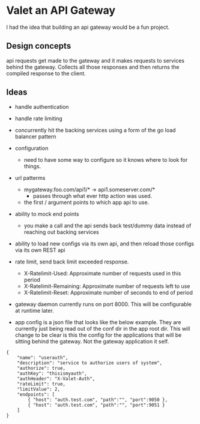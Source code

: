 # Valet an API Gateway

I had the idea that building an api gateway would be a fun project.

## Design concepts
api requests get made to the gateway and it makes requests to services behind the gateway. Collects all those responses and then returns the compiled response to the client.

## Ideas
- handle authentication
-  handle rate limiting
-  concurrently hit the backing services using a form of the go load balancer pattern
- configuration
    - need to have some way to configure so it knows where to look for things.
- url patterms
    -  mygateway.foo.com/api1/* -> api1.someserver.com/*
        -  passes through what ever http action was used.
    -  the first  / argument points to which app api to use.

- ability to mock end points
    - you make a call and the api sends back test/dummy data instead of reaching out backing services

- ability to load new configs via its own api, and then reload those configs via its own REST api

- rate limit, send back limit exceeded response.
    - X-Ratelimit-Used: Approximate number of requests used in this period
    - X-Ratelimit-Remaining: Approximate number of requests left to use
    - X-Ratelimit-Reset: Approximate number of seconds to end of period

- gateway daemon currently runs on port 8000. This will be configurable at runtime later. 

- app config is a json file that looks like the below example. They are currently just being read out of the conf dir in the app root dir. This will change
to be clear is this the config for the applications that will be sitting behind the gateway. Not the gateway application it self. 
```
{
    "name": "userauth",
    "description": "service to authorize users of system",
    "authorize": true,
    "authKey": "thisismyauth",
    "authHeader": "X-Valet-Auth",
    "rateLimit": true,
    "limitValue": 2,
    "endpoints": [
        { "host": "auth.test.com", "path":"", "port":9050 },
        { "host": "auth.test.com", "path":"", "port":9051 }
    ]
}
```
